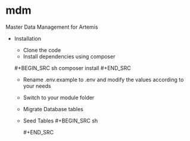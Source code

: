 # mdm
Master Data Management for Artemis
* Installation
  - Clone the code
  - Install dependencies using composer
  
  #+BEGIN_SRC sh
  composer install
  #+END_SRC
  
  - Rename .env.example to .env and modify the values according to your needs
  - Switch to your module folder
  - Migrate Database tables
    
  - Seed Tables
    #+BEGIN_SRC sh
    
    #+END_SRC
